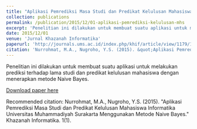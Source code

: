 ```yaml
---
title: "Aplikasi Pemrediksi Masa Studi dan Predikat Kelulusan Mahasiswa Informatika Universitas Muhammadiyah Surakarta Menggunakan Metode Naive Bayes."
collection: publications
permalink: /publication/2015/12/01-aplikasi-pemrediksi-kelulusan-mhs
excerpt: 'Penelitian ini dilakukan untuk membuat suatu aplikasi untuk melakukan prediksi terhadap lama studi dan predikat kelulusan mahasiswa dengan menerapkan metode Naive Bayes.'
date: 2015/12/01
venue: 'Jurnal Khazanah Informatika'
paperurl: 'http://journals.ums.ac.id/index.php/khif/article/view/1179/1028'
citation: 'Nurrohmat, M.A., Nugroho, Y.S. (2015). &quot;Aplikasi Pemrediksi Masa Studi dan Predikat Kelulusan Mahasiswa Informatika Universitas Muhammadiyah Surakarta Menggunakan Metode Naive Bayes.&quot; Khazanah Informatika. 1(1).'
---
```

Penelitian ini dilakukan untuk membuat suatu aplikasi untuk melakukan prediksi terhadap lama studi dan predikat kelulusan mahasiswa dengan menerapkan metode Naive Bayes.

[Download paper here](http://journals.ums.ac.id/index.php/khif/article/view/1179/1028)

Recommended citation: Nurrohmat, M.A., Nugroho, Y.S. (2015). "Aplikasi Pemrediksi Masa Studi dan Predikat Kelulusan Mahasiswa Informatika Universitas Muhammadiyah Surakarta Menggunakan Metode Naive Bayes." Khazanah Informatika. 1(1).